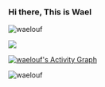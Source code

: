 ### Hi there, This is Wael

<!--
**waelouf/waelouf** is a ✨ _special_ ✨ repository because its `README.md` (this file) appears on your GitHub profile.

Here are some ideas to get you started:

- 🔭 I’m currently working on ...
- 🌱 I’m currently learning ...
- 👯 I’m looking to collaborate on ...
- 🤔 I’m looking for help with ...
- 💬 Ask me about ...
- 📫 How to reach me: ...
- 😄 Pronouns: ...
- ⚡ Fun fact: ...
-->


<p><img src="https://github-readme-stats.vercel.app/api?username=waelouf&show_icons=true&theme=cobalt" alt="waelouf" /></p>

<p><img src="https://github-readme-streak-stats.herokuapp.com?user=waelouf&theme=tokyonight&mode=weekly&card_width=498" /></p>

 <a href="https://github.com/ashutosh00710/github-readme-activity-graph"><img alt="waelouf's Activity Graph" src="https://github-readme-activity-graph.vercel.app/graph/?username=waelouf&bg_color=1F222E&color=F8D866&line=F85D7F&point=FFFFFF&hide_border=true" /></a>

<p><img src="https://github-readme-stats.vercel.app/api/top-langs/?username=waelouf&layout=pie" alt="waelouf" /></p>
